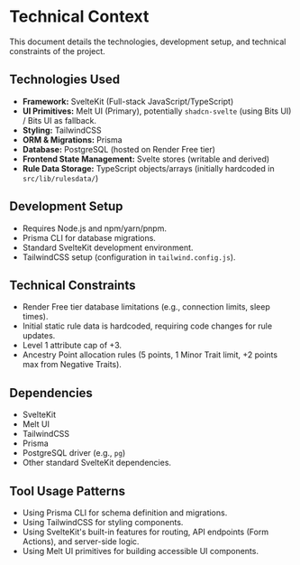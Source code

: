 # Technical Context

This document details the technologies, development setup, and technical constraints of the project.

## Technologies Used

- **Framework:** SvelteKit (Full-stack JavaScript/TypeScript)
- **UI Primitives:** Melt UI (Primary), potentially `shadcn-svelte` (using Bits UI) / Bits UI as fallback.
- **Styling:** TailwindCSS
- **ORM & Migrations:** Prisma
- **Database:** PostgreSQL (hosted on Render Free tier)
- **Frontend State Management:** Svelte stores (writable and derived)
- **Rule Data Storage:** TypeScript objects/arrays (initially hardcoded in `src/lib/rulesdata/`)

## Development Setup

- Requires Node.js and npm/yarn/pnpm.
- Prisma CLI for database migrations.
- Standard SvelteKit development environment.
- TailwindCSS setup (configuration in `tailwind.config.js`).

## Technical Constraints

- Render Free tier database limitations (e.g., connection limits, sleep times).
- Initial static rule data is hardcoded, requiring code changes for rule updates.
- Level 1 attribute cap of +3.
- Ancestry Point allocation rules (5 points, 1 Minor Trait limit, +2 points max from Negative Traits).

## Dependencies

- SvelteKit
- Melt UI
- TailwindCSS
- Prisma
- PostgreSQL driver (e.g., `pg`)
- Other standard SvelteKit dependencies.

## Tool Usage Patterns

- Using Prisma CLI for schema definition and migrations.
- Using TailwindCSS for styling components.
- Using SvelteKit's built-in features for routing, API endpoints (Form Actions), and server-side logic.
- Using Melt UI primitives for building accessible UI components.
